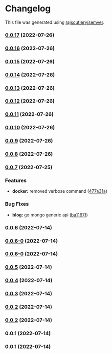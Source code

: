 # Changelog

This file was generated using [@jscutlery/semver](https://github.com/jscutlery/semver).

### [0.0.17](https://github.com/yurikrupnik/nx-go-playground/compare/users-api-0.0.16...users-api-0.0.17) (2022-07-26)

### [0.0.16](https://github.com/yurikrupnik/nx-go-playground/compare/users-api-0.0.15...users-api-0.0.16) (2022-07-26)

### [0.0.15](https://github.com/yurikrupnik/nx-go-playground/compare/users-api-0.0.14...users-api-0.0.15) (2022-07-26)

### [0.0.14](https://github.com/yurikrupnik/nx-go-playground/compare/users-api-0.0.13...users-api-0.0.14) (2022-07-26)

### [0.0.13](https://github.com/yurikrupnik/nx-go-playground/compare/users-api-0.0.12...users-api-0.0.13) (2022-07-26)

### [0.0.12](https://github.com/yurikrupnik/nx-go-playground/compare/users-api-0.0.11...users-api-0.0.12) (2022-07-26)

### [0.0.11](https://github.com/yurikrupnik/nx-go-playground/compare/users-api-0.0.10...users-api-0.0.11) (2022-07-26)

### [0.0.10](https://github.com/yurikrupnik/nx-go-playground/compare/users-api-0.0.9...users-api-0.0.10) (2022-07-26)

### [0.0.9](https://github.com/yurikrupnik/nx-go-playground/compare/users-api-0.0.8...users-api-0.0.9) (2022-07-26)

### [0.0.8](https://github.com/yurikrupnik/nx-go-playground/compare/users-api-0.0.7...users-api-0.0.8) (2022-07-26)

### [0.0.7](https://github.com/yurikrupnik/nx-go-playground/compare/users-api-0.0.6...users-api-0.0.7) (2022-07-25)


### Features

* **docker:** removed verbose command ([477a31a](https://github.com/yurikrupnik/nx-go-playground/commit/477a31a68ea2527cb62ed0e991c9a12f017f6ef9))


### Bug Fixes

* **blog:** go mongo generic api ([ba1167f](https://github.com/yurikrupnik/nx-go-playground/commit/ba1167f5caade9cabf19ff696122d5f0b727ff1d))

### [0.0.6](https://github.com/yurikrupnik/nx-go-playground/compare/users-api-0.0.6-0...users-api-0.0.6) (2022-07-14)

### [0.0.6-0](https://github.com/yurikrupnik/nx-go-playground/compare/users-api-0.0.5...users-api-0.0.6-0) (2022-07-14)

### [0.0.6-0](https://github.com/yurikrupnik/nx-go-playground/compare/users-api-0.0.5...users-api-0.0.6-0) (2022-07-14)

### [0.0.5](https://github.com/yurikrupnik/nx-go-playground/compare/users-api-0.0.4...users-api-0.0.5) (2022-07-14)

### [0.0.4](https://github.com/yurikrupnik/nx-go-playground/compare/users-api-0.0.3...users-api-0.0.4) (2022-07-14)

### [0.0.3](https://github.com/yurikrupnik/nx-go-playground/compare/users-api-0.0.2...users-api-0.0.3) (2022-07-14)

### [0.0.2](https://github.com/yurikrupnik/nx-go-playground/compare/users-api-0.0.1...users-api-0.0.2) (2022-07-14)

### [0.0.2](https://github.com/yurikrupnik/nx-go-playground/compare/users-api-0.0.1...users-api-0.0.2) (2022-07-14)

### 0.0.1 (2022-07-14)

### 0.0.1 (2022-07-14)
